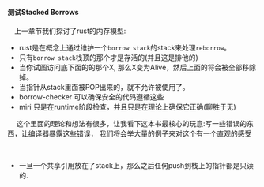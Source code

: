 #### 测试Stacked Borrows
&emsp;上一章节我们探讨了rust的内存模型:
- rust是在概念上通过维护一个`borrow stack`的stack来处理`reborrow`。
- 只有`borrow stack`栈顶的那个才是存活的(并且这是排他的)
- 当你试图访问底下面的的那个X, 那么X变为Alive，然后上面的将会被全部移除掉。
- 当指针从stack里面被POP出来的，就不允许被使用了。
- borrow-checker 可以确保安全的代码遵循这些
- miri 只是在runtime阶段检查，并且只是在理论上确保它正确(聊胜于无)

&emsp; 这个里面的理论和想法有很多，让我看下这本书最核心的玩意:写一些错误的东西，让编译器暴露这些错误， 我们将会举大量的例子来对这个有一个直观的感受

&emsp;


- 一旦一个共享引用放在了stack上，那么之后任何push到栈上的指针都是只读的.
